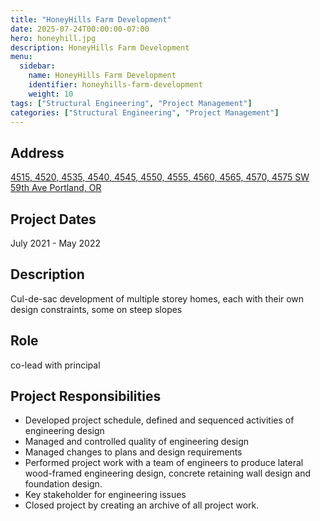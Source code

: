 ```yaml
---
title: "HoneyHills Farm Development"
date: 2025-07-24T00:00:00-07:00
hero: honeyhill.jpg
description: HoneyHills Farm Development
menu:
  sidebar:
    name: HoneyHills Farm Development
    identifier: honeyhills-farm-development
    weight: 10
tags: ["Structural Engineering", "Project Management"]
categories: ["Structural Engineering", "Project Management"]
---
```


## Address
[4515, 4520, 4535, 4540, 4545, 4550, 4555, 4560, 4565, 4570, 4575 SW 59th Ave Portland, OR](https://www.google.com/maps/place/4575+SW+59th+Ave,+Portland,+OR+97221)

## Project Dates
July 2021 - May 2022

## Description
Cul-de-sac development of multiple storey homes, each with their own design constraints, some on steep slopes

## Role
co-lead with principal

## Project Responsibilities
- Developed project schedule, defined and sequenced activities of engineering design 
- Managed and controlled quality of engineering design
- Managed changes to plans and design requirements
- Performed project work with a team of engineers to produce lateral wood-framed engineering design, concrete retaining wall design and foundation design.
- Key stakeholder for engineering issues
- Closed project by creating an archive of all project work.